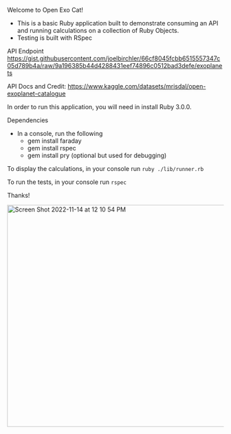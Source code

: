 Welcome to Open Exo Cat!
- This is a basic Ruby application built to demonstrate consuming an API and running calculations on a collection of Ruby Objects.
- Testing is built with RSpec

API Endpoint
https://gist.githubusercontent.com/joelbirchler/66cf8045fcbb6515557347c05d789b4a/raw/9a196385b44d4288431eef74896c0512bad3defe/exoplanets

API Docs and Credit:
https://www.kaggle.com/datasets/mrisdal/open-exoplanet-catalogue

In order to run this application, you will need in install Ruby 3.0.0.  

Dependencies
- In a console, run the following
  - gem install faraday
  - gem install rspec
  - gem install pry (optional but used for debugging)

To display the calculations, in your console run
`ruby ./lib/runner.rb`

To run the tests, in your console run `rspec`

Thanks!

<img width="517" alt="Screen Shot 2022-11-14 at 12 10 54 PM" src="https://user-images.githubusercontent.com/39312419/201745401-22ea7c91-7a39-4f06-85a0-476c504a2bc4.png">
